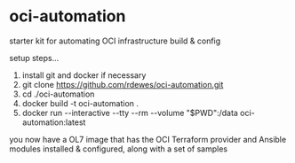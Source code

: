 # oci-automation
starter kit for automating OCI infrastructure build &amp; config

setup steps...
1. install git and docker if necessary
2. git clone https://github.com/rdewes/oci-automation.git
3. cd ./oci-automation
3. docker build -t oci-automation .
4. docker run --interactive --tty --rm --volume "$PWD":/data oci-automation:latest 

you now have a OL7 image that has the OCI Terraform provider and Ansible modules installed & configured, along with a set of samples
